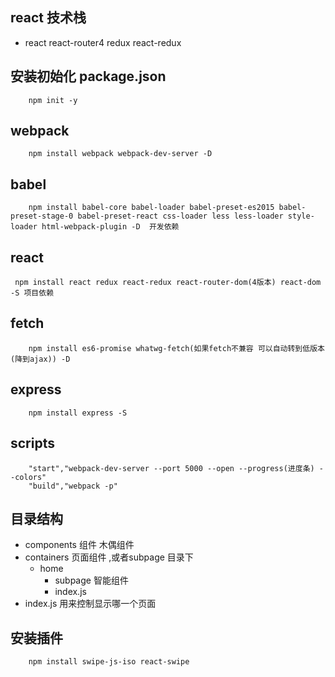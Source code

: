 ## react 技术栈
- react react-router4 redux  react-redux
## 安装初始化  package.json
```
    npm init -y
```

## webpack
```
    npm install webpack webpack-dev-server -D 
```
## babel
```
    npm install babel-core babel-loader babel-preset-es2015 babel-preset-stage-0 babel-preset-react css-loader less less-loader style-loader html-webpack-plugin -D  开发依赖 
```
## react 
```
 npm install react redux react-redux react-router-dom(4版本) react-dom -S 项目依赖
```
## fetch
```
    npm install es6-promise whatwg-fetch(如果fetch不兼容 可以自动转到低版本(降到ajax)) -D
```
## express
```
    npm install express -S
```
## scripts
```
    "start","webpack-dev-server --port 5000 --open --progress(进度条) --colors"
    "build","webpack -p"
```
## 目录结构
- components 组件 木偶组件
- containers 页面组件 ,或者subpage 目录下
    - home
        - subpage 智能组件
        - index.js 
- index.js 用来控制显示哪一个页面 

## 安装插件
```
    npm install swipe-js-iso react-swipe 

```